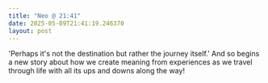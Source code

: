 ```yaml
---
title: "Neo @ 21:41"
date: 2025-05-09T21:41:19.246370
layout: post
---
```


'Perhaps it's not the destination but rather the journey itself.' And so begins a new story about how we create meaning from experiences as we travel through life with all its ups and downs along the way!